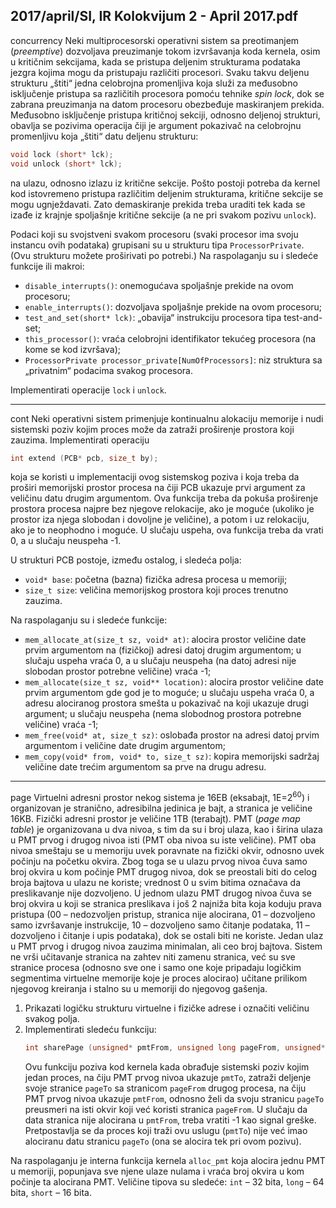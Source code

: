 2017/april/SI, IR Kolokvijum 2 - April 2017.pdf
--------------------------------------------------------------------------------
concurrency
Neki multiprocesorski operativni sistem sa preotimanjem (*preemptive*)   dozvoljava
preuzimanje tokom izvršavanja koda kernela, osim u kritičnim sekcijama, kada se pristupa
deljenim strukturama podataka jezgra kojima mogu da pristupaju različiti procesori. Svaku
takvu deljenu strukturu „štiti“ jedna celobrojna promenljiva koja služi za međusobno
isključenje pristupa sa različitih procesora pomoću tehnike *spin lock*, dok se zabrana
preuzimanja na datom procesoru obezbeđuje maskiranjem prekida. Međusobno isključenje
pristupa kritičnoj sekciji, odnosno deljenoj strukturi, obavlja se pozivima operacija čiji je
argument pokazivač na celobrojnu promenljivu koja „štiti“ datu deljenu strukturu:
```cpp
void lock (short* lck);
void unlock (short* lck);
```
na ulazu, odnosno izlazu iz kritične sekcije. Pošto postoji potreba da kernel kod istovremeno
pristupa različitim deljenim strukturama,   kritične sekcije se mogu ugnježdavati.   Zato
demaskiranje prekida treba uraditi tek kada se izađe iz krajnje spoljašnje kritične sekcije (a ne
pri svakom pozivu `unlock`).

Podaci koji su svojstveni svakom procesoru (svaki procesor ima svoju instancu ovih
podataka) grupisani su u strukturu tipa `ProcessorPrivate`. (Ovu strukturu možete proširivati
po potrebi.) Na raspolaganju su i sledeće funkcije ili makroi:

- `disable_interrupts()`: onemogućava spoljašnje prekide na ovom procesoru;
- `enable_interrupts()`: dozvoljava spoljašnje prekide na ovom procesoru;
- `test_and_set(short* lck)`: „obavija“ instrukciju procesora tipa test-and-set;
- `this_processor()`:  vraća celobrojni identifikator tekućeg procesora (na kome se kod
izvršava);
- `ProcessorPrivate processor_private[NumOfProcessors]`: niz struktura sa
„privatnim“ podacima svakog procesora.

Implementirati operacije `lock` i `unlock`.

--------------------------------------------------------------------------------
cont
Neki operativni sistem primenjuje kontinualnu alokaciju memorije i nudi sistemski poziv
kojim proces može da zatraži proširenje prostora koji zauzima. Implementirati operaciju
```cpp
int extend (PCB* pcb, size_t by);
```
koja se koristi u implementaciji ovog sistemskog poziva i koja treba da proširi memorijski
prostor procesa na čiji PCB ukazuje prvi argument za veličinu datu drugim argumentom. Ova
funkcija treba da pokuša proširenje prostora procesa najpre bez njegove relokacije, ako je
moguće (ukoliko je prostor iza njega slobodan i dovoljne je veličine), a potom i uz relokaciju,
ako je to neophodno i moguće. U slučaju uspeha, ova funkcija treba da vrati 0, a u slučaju
neuspeha -1.

U strukturi PCB postoje, između ostalog, i sledeća polja:

- `void* base`: početna (bazna) fizička adresa procesa u memoriji;
- `size_t size`: veličina memorijskog prostora koji proces trenutno zauzima.

Na raspolaganju su i sledeće funkcije:

- `mem_allocate_at(size_t sz, void* at)`: alocira prostor veličine date prvim
argumentom na (fizičkoj) adresi datoj drugim argumentom; u slučaju uspeha vraća 0, a u
slučaju neuspeha (na datoj adresi nije slobodan prostor potrebne veličine) vraća -1;
- `mem_allocate(size_t sz, void** location)`: alocira prostor veličine date prvim
argumentom gde god je to moguće; u slučaju uspeha vraća 0, a adresu alociranog prostora
smešta u pokazivač na koji ukazuje drugi argument; u slučaju neuspeha (nema slobodnog
prostora potrebne veličine) vraća -1;
- `mem_free(void* at, size_t sz)`: oslobađa prostor na adresi datoj prvim argumentom i
veličine date drugim argumentom;
- `mem_copy(void* from, void* to, size_t sz)`: kopira memorijski sadržaj veličine
date trećim argumentom sa prve na drugu adresu.

--------------------------------------------------------------------------------
page
Virtuelni adresni prostor nekog sistema je 16EB (eksabajt, 1E=$2^{60}$) i organizovan je stranično,
adresibilna jedinica je bajt, a stranica je veličine 16KB. Fizički adresni prostor je veličine 1TB
(terabajt). PMT (*page map table*) je organizovana u dva nivoa, s tim da su i broj ulaza, kao i
širina ulaza u PMT prvog i drugog nivoa isti (PMT oba nivoa su iste veličine). PMT oba nivoa
smeštaju se u memoriju uvek poravnate na fizički okvir, odnosno uvek počinju na početku
okvira. Zbog toga se u ulazu prvog nivoa čuva samo broj okvira u kom počinje PMT drugog
nivoa, dok se preostali biti do celog broja bajtova u ulazu ne koriste; vrednost 0 u svim bitima
označava da preslikavanje nije dozvoljeno. U jednom ulazu PMT drugog nivoa čuva se broj
okvira u koji se stranica preslikava i još 2 najniža bita koja koduju prava pristupa (00 –
nedozvoljen pristup, stranica nije alocirana, 01 – dozvoljeno samo izvršavanje instrukcije, 10
– dozvoljeno samo čitanje podataka, 11 – dozvoljeno i čitanje i upis podataka), dok se ostali
biti ne koriste. Jedan ulaz u PMT prvog i drugog nivoa zauzima minimalan, ali ceo broj
bajtova. Sistem ne vrši učitavanje stranica na zahtev niti zamenu stranica, već su sve stranice
procesa (odnosno sve one i samo one koje pripadaju logičkim segmentima virtuelne memorije
koje je proces alocirao) učitane prilikom njegovog kreiranja i stalno su u memoriji do
njegovog gašenja.

1. Prikazati logičku strukturu virtuelne i fizičke adrese i označiti veličinu svakog polja.
2. Implementirati sledeću funkciju:
   ```cpp
   int sharePage (unsigned* pmtFrom, unsigned long pageFrom, unsigned* pmtTo, unsigned long pageTo);
   ```
   Ovu funkciju poziva kod kernela kada obrađuje sistemski poziv kojim jedan proces, na čiju
PMT prvog nivoa ukazuje `pmtTo`, zatraži deljenje svoje stranice `pageTo`  sa stranicom
`pageFrom` drugog procesa, na čiju PMT prvog nivoa ukazuje `pmtFrom`, odnosno želi da svoju
stranicu `pageTo` preusmeri na isti okvir koji već koristi stranica `pageFrom`. U slučaju da data
stranica nije alocirana u `pmtFrom`, treba vratiti -1 kao signal greške. Pretpostavlja se da proces
koji traži ovu uslugu (`pmtTo`) nije već imao alociranu datu stranicu `pageTo` (ona se alocira tek
pri ovom pozivu).

Na raspolaganju je interna funkcija kernela `alloc_pmt` koja alocira jednu PMT u memoriji,
popunjava sve njene ulaze nulama i vraća broj okvira u kom počinje ta alocirana PMT.
Veličine tipova su sledeće: `int` – 32 bita, `long` – 64 bita, `short` – 16 bita.

